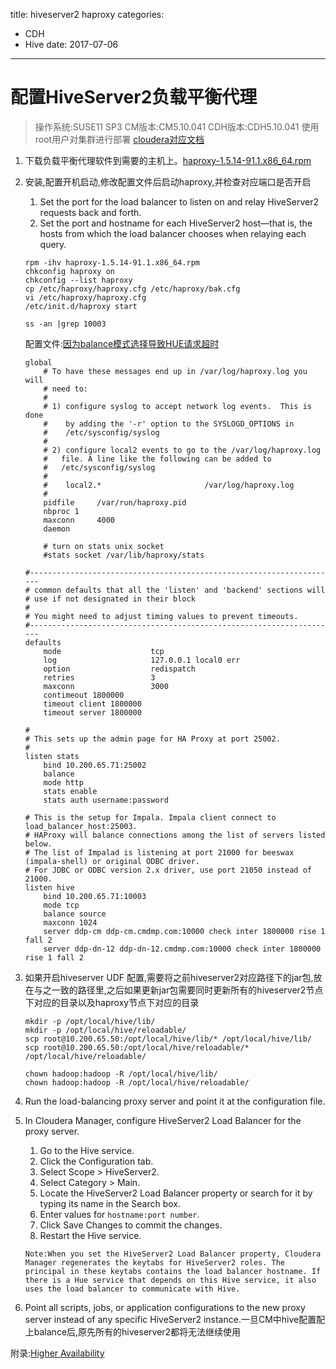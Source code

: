 title: hiveserver2 haproxy
categories: 
- CDH
- Hive
date: 2017-07-06
---
# 配置HiveServer2负载平衡代理
>操作系统:SUSE11 SP3
>CM版本:CM5.10.041
>CDH版本:CDH5.10.041
>使用root用户对集群进行部署
>[cloudera对应文档](https://www.cloudera.com/documentation/enterprise/5-10-x/topics/admin_ha_hiveserver2.html)

1. 下载负载平衡代理软件到需要的主机上。[haproxy-1.5.14-91.1.x86_64.rpm](http://rpm.pbone.net/index.php3/stat/4/idpl/33562430/dir/opensuse/com/haproxy-1.5.14-91.1.x86_64.rpm.html)
2. 安装,配置开机启动,修改配置文件后启动haproxy,并检查对应端口是否开启  
    1. Set the port for the load balancer to listen on and relay HiveServer2 requests back and forth.
    2. Set the port and hostname for each HiveServer2 host—that is, the hosts from which the load balancer chooses when relaying each query. 

    ```
    rpm -ihv haproxy-1.5.14-91.1.x86_64.rpm 
    chkconfig haproxy on
    chkconfig --list haproxy 
    cp /etc/haproxy/haproxy.cfg /etc/haproxy/bak.cfg
    vi /etc/haproxy/haproxy.cfg 
    /etc/init.d/haproxy start

    ss -an |grep 10003
    ```

    配置文件:[因为balance模式选择导致HUE请求超时](https://issues.cloudera.org/browse/HUE-4990)  
    ```
    global
        # To have these messages end up in /var/log/haproxy.log you will
        # need to:
        #
        # 1) configure syslog to accept network log events.  This is done
        #    by adding the '-r' option to the SYSLOGD_OPTIONS in
        #    /etc/sysconfig/syslog
        #
        # 2) configure local2 events to go to the /var/log/haproxy.log
        #   file. A line like the following can be added to
        #   /etc/sysconfig/syslog
        #
        #    local2.*                       /var/log/haproxy.log
        #
        pidfile     /var/run/haproxy.pid
        nbproc 1
        maxconn     4000
        daemon

        # turn on stats unix socket
        #stats socket /var/lib/haproxy/stats

    #---------------------------------------------------------------------
    # common defaults that all the 'listen' and 'backend' sections will
    # use if not designated in their block
    #
    # You might need to adjust timing values to prevent timeouts.
    #---------------------------------------------------------------------
    defaults
        mode                    tcp
        log                     127.0.0.1 local0 err
        option                  redispatch
        retries                 3
        maxconn                 3000
        contimeout 1800000
        timeout client 1800000
        timeout server 1800000

    #
    # This sets up the admin page for HA Proxy at port 25002.
    #
    listen stats
        bind 10.200.65.71:25002
        balance
        mode http
        stats enable
        stats auth username:password

    # This is the setup for Impala. Impala client connect to load_balancer_host:25003.
    # HAProxy will balance connections among the list of servers listed below.
    # The list of Impalad is listening at port 21000 for beeswax (impala-shell) or original ODBC driver.
    # For JDBC or ODBC version 2.x driver, use port 21050 instead of 21000.
    listen hive
        bind 10.200.65.71:10003
        mode tcp
        balance source
        maxconn 1024
        server ddp-cm ddp-cm.cmdmp.com:10000 check inter 1800000 rise 1 fall 2
        server ddp-dn-12 ddp-dn-12.cmdmp.com:10000 check inter 1800000 rise 1 fall 2
    ```

3. 如果开启hiveserver UDF 配置,需要将之前hiveserver2对应路径下的jar包,放在与之一致的路径里,之后如果更新jar包需要同时更新所有的hiveserver2节点下对应的目录以及haproxy节点下对应的目录
    ```
    mkdir -p /opt/local/hive/lib/
    mkdir -p /opt/local/hive/reloadable/
    scp root@10.200.65.50:/opt/local/hive/lib/* /opt/local/hive/lib/
    scp root@10.200.65.50:/opt/local/hive/reloadable/* /opt/local/hive/reloadable/
    
    chown hadoop:hadoop -R /opt/local/hive/lib/
    chown hadoop:hadoop -R /opt/local/hive/reloadable/
    ```

4. Run the load-balancing proxy server and point it at the configuration file.
5. In Cloudera Manager, configure HiveServer2 Load Balancer for the proxy server.
    1. Go to the Hive service.
    2. Click the Configuration tab.
    3. Select Scope > HiveServer2.
    4. Select Category > Main. 
    5. Locate the HiveServer2 Load Balancer property or search for it by typing its name in the Search box.
    6. Enter values for `hostname:port number`.
    7. Click Save Changes to commit the changes.
    8. Restart the Hive service.
    ```
    Note:When you set the HiveServer2 Load Balancer property, Cloudera Manager regenerates the keytabs for HiveServer2 roles. The principal in these keytabs contains the load balancer hostname. If there is a Hue service that depends on this Hive service, it also uses the load balancer to communicate with Hive.
    ```

6. Point all scripts, jobs, or application configurations to the new proxy server instead of any specific HiveServer2 instance.一旦CM中hive配置配上balance后,原先所有的hiveserver2都将无法继续使用

附录:[Higher Availability](http://blog.cloudera.com/blog/2013/08/how-to-achieve-higher-availability-for-hue/)    